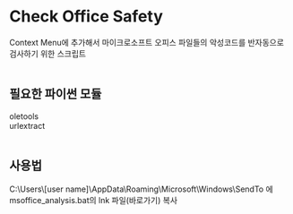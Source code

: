 # Check Office Safety
Context Menu에 추가해서 마이크로소프트 오피스 파일들의 악성코드를 반자동으로 검사하기 위한 스크립트</br>
</br>
## 필요한 파이썬 모듈</br>
oletools</br>
urlextract</br>
</br>
## 사용법</br>
C:\Users\\[user name]\AppData\Roaming\Microsoft\Windows\SendTo 에 msoffice_analysis.bat의 lnk 파일(바로가기) 복사
